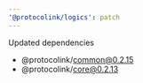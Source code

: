 ```yaml
---
'@protocolink/logics': patch
---
```


Updated dependencies
- @protocolink/common@0.2.15
- @protocolink/core@0.2.13
